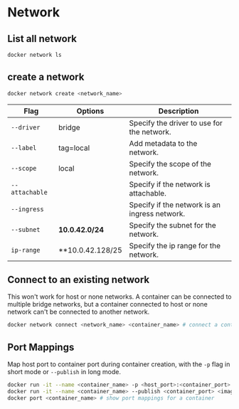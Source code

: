 # Network

## List all network
```bash
docker network ls
```

## create a network
```bash
docker network create <network_name>
```
| Flag       | Options          |Description|
|------------|------------------|-----------|
| `--driver` | bridge           |Specify the driver to use for the network.|
| `--label`  | tag=local        |Add metadata to the network.|
| `--scope`  | local            |Specify the scope of the network.|
| `--attachable`|                  |Specify if the network is attachable.|
| `--ingress`|                  |Specify if the network is an ingress network.|
|`--subnet`| **10.0.42.0/24** |Specify the subnet for the network.|
|`ip-range`| **10.0.42.128/25|Specify the ip range for the network.|

## Connect to an existing network
This won't work for host or none networks. A container can be connected to multiple bridge networks, but a container
connected to host or none network can't be connected to another network.
```bash
docker network connect <network_name> <container_name> # connect a container to a bridge network
```

## Port Mappings
Map host port to container port during container creation, with the `-p` flag in short mode or `--publish` in long mode.
```bash
docker run -it --name <container_name> -p <host_port>:<container_port> <image_name>
docker run -it --name <container_name> --publish <container_port> <image_name> # host port is random
docker port <container_name> # show port mappings for a container
```
